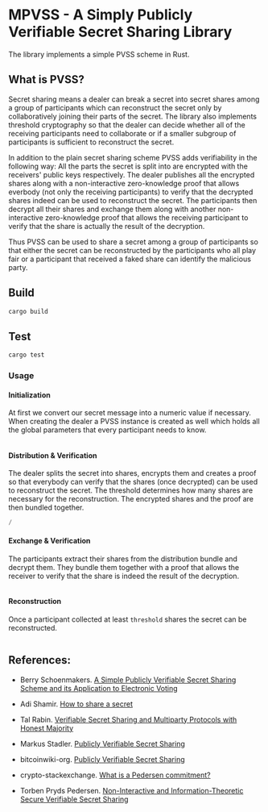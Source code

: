 # MPVSS - A Simply Publicly Verifiable Secret Sharing Library

The library implements a simple PVSS scheme in Rust.

## What is PVSS?

Secret sharing means a dealer can break a secret into secret shares among a group of participants which can reconstruct the secret only by collaboratively joining their parts of the secret. The library also implements threshold cryptography so that the dealer can decide whether all of the receiving participants need to collaborate or if a smaller subgroup of participants is sufficient to reconstruct the secret.

In addition to the plain secret sharing scheme PVSS adds verifiability in the following way: All the parts the secret is split into are encrypted with the receivers' public keys respectively. The dealer publishes all the encrypted shares along with a non-interactive zero-knowledge proof that allows everbody (not only the receiving participants) to verify that the decrypted shares indeed can be used to reconstruct the secret. The participants then decrypt all their shares and exchange them along with another non-interactive zero-knowledge proof that allows the receiving participant to verify that the share is actually the result of the decryption.

Thus PVSS can be used to share a secret among a group of participants so that either the secret can be reconstructed by the participants who all play fair or a participant that received a faked share can identify the malicious party.

## Build

```bash
cargo build
```

## Test

```bash
cargo test
```

### Usage

#### Initialization

At first we convert our secret message into a numeric value if necessary. When creating the dealer a PVSS instance is created as well which holds all the global parameters that every participant needs to know.

```rust

```

#### Distribution & Verification

The dealer splits the secret into shares, encrypts them and creates a proof so that everybody can verify that the shares (once decrypted) can be used to reconstruct the secret. The threshold determines how many shares are necessary for the reconstruction. The encrypted shares and the proof are then bundled together.

```rust
/
```

#### Exchange & Verification

The participants extract their shares from the distribution bundle and decrypt them. They bundle them together with a proof that allows the receiver to verify that the share is indeed the result of the decryption.

```rust

```

#### Reconstruction

Once a participant collected at least `threshold` shares the secret can be reconstructed.

```rust

```

## References:

- Berry Schoenmakers. [A Simple Publicly Verifiable Secret Sharing Scheme and its Application to Electronic Voting](https://www.win.tue.nl/~berry/papers/crypto99.pdf)

- Adi Shamir. [How to share a secret](http://users.cms.caltech.edu/~vidick/teaching/101_crypto/Shamir1979.pdf)

- Tal Rabin. [Verifiable Secret Sharing and Multiparty Protocols with Honest Majority](https://www.cs.umd.edu/users/gasarch/TOPICS/secretsharing/rabinVSS.pdf)

- Markus Stadler. [Publicly Verifiable Secret Sharing](https://link.springer.com/content/pdf/10.1007%2F3-540-68339-9_17.pdf)

- bitcoinwiki-org. [Publicly Verifiable Secret Sharing](https://en.bitcoinwiki.org/wiki/Publicly_Verifiable_Secret_Sharing)

- crypto-stackexchange. [What is a Pedersen commitment?](https://crypto.stackexchange.com/questions/64437/what-is-a-pedersen-commitment)

- Torben Pryds Pedersen. [Non-Interactive and Information-Theoretic Secure Verifiable Secret Sharing](https://link.springer.com/content/pdf/10.1007%2F3-540-46766-1_9.pdf)